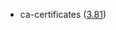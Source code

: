 - ca-certificates ([3.81](https://firefox-source-docs.mozilla.org/security/nss/releases/nss_3_81.html))
